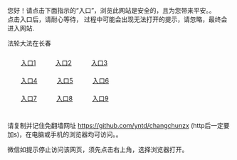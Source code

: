 您好！请点击下面指示的“入口”，浏览此网站是安全的，且为您带来平安。。 <br/>
点击入口后，请耐心等待， 过程中可能会出现无法打开的提示，请忽略，最终会进入网站. </br>

法轮大法在长春<br/>
<div style="padding:10px"><a style="margin:20px" target="_blank" href="https://d1fefpb0xnoer3.cloudfront.net/2Qpsp?znjqisb" id="ccLink1" rel="nofollow">入口1</a> <a target="_blank" style="margin:20px" href="https://d31uej4ongtg5r.cloudfront.net/2Qpsp?cddaqrrs" id="ccLink2" rel="nofollow">入口2</a> <a style="margin:20px" target="_blank" href="https://d17czmg4r1el9a.cloudfront.net/2Qpsp?rdxnolez" id="ccLink3" rel="nofollow">入口3</a></div>

<div style="padding:10px" ><a style="margin:20px" target="_blank" href="https://d1fefpb0xnoer3.cloudfront.net/2Qpsp?znjqisb" id="ccLink4" rel="nofollow">入口4</a> <a style="margin:20px" href="https://d31uej4ongtg5r.cloudfront.net/2Qpsp?cddaqrrs" target="_blank" id="ccLink5" rel="nofollow">入口5</a> <a style="margin:20px" href="https://d17czmg4r1el9a.cloudfront.net/2Qpsp?rdxnolez" target="_blank" id="ccLink6" rel="nofollow">入口6</a></div>

<div style="padding:10px"><a style="margin:20px" target="_blank" href="https://d1fefpb0xnoer3.cloudfront.net/2Qpsp?znjqisb" id="ccLink7" rel="nofollow">入口7</a> <a style="margin:20px" href="https://d31uej4ongtg5r.cloudfront.net/2Qpsp?cddaqrrs" target="_blank" id="ccLink8" rel="nofollow">入口8</a> <a style="margin:20px" target="_blank" href="https://d17czmg4r1el9a.cloudfront.net/2Qpsp?rdxnolez" id="ccLink9" rel="nofollow">入口9</a></div>

<br/>



请复制并记住免翻墙网址 https://github.com/yntd/changchunzx (http后一定要加s)，在电脑或手机的浏览器均可访问。。<br/>

微信如提示停止访问该网页，须先点击右上角，选择浏览器打开。
